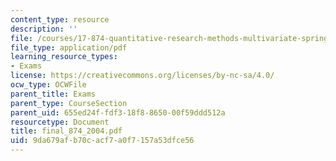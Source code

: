 ```yaml
---
content_type: resource
description: ''
file: /courses/17-874-quantitative-research-methods-multivariate-spring-2004/9da679afb70cacf7a0f7157a53dfce56_final_874_2004.pdf
file_type: application/pdf
learning_resource_types:
- Exams
license: https://creativecommons.org/licenses/by-nc-sa/4.0/
ocw_type: OCWFile
parent_title: Exams
parent_type: CourseSection
parent_uid: 655ed24f-fdf3-18f8-8650-00f59ddd512a
resourcetype: Document
title: final_874_2004.pdf
uid: 9da679af-b70c-acf7-a0f7-157a53dfce56
---
```

